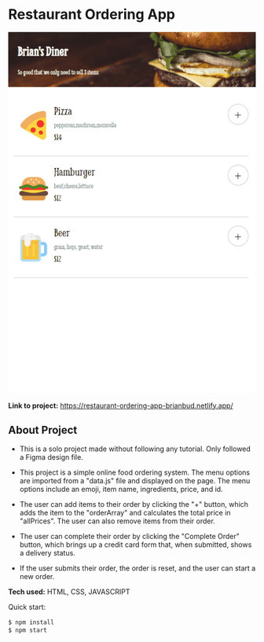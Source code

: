 # Restaurant Ordering App

![ordering pizza and hamburder on a resturant app and filling out form](./images/orderingapp.gif)

**Link to project:** https://restaurant-ordering-app-brianbud.netlify.app/

## About Project

- This is a solo project made without following any tutorial. Only followed a Figma design file.

- This project is a simple online food ordering system. The menu options are imported from a "data.js" file and displayed on the page. The menu options include an emoji, item name, ingredients, price, and id.

- The user can add items to their order by clicking the "+" button, which adds the item to the "orderArray" and calculates the total price in "allPrices". The user can also remove items from their order.

- The user can complete their order by clicking the "Complete Order" button, which brings up a credit card form that, when submitted, shows a delivery status.

- If the user submits their order, the order is reset, and the user can start a new order.

**Tech used:** HTML, CSS, JAVASCRIPT

Quick start:

```
$ npm install
$ npm start
```
